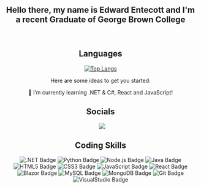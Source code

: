 <div align="center">

  ## Hello there, my name is Edward Entecott and I'm a recent Graduate of George Brown College

<br>

## Languages

[![Top Langs](https://github-readme-stats.vercel.app/api/top-langs/?username=anuraghazra&layout=compact)](https://github.com/anuraghazra/github-readme-stats)

Here are some ideas to get you started:

 🌱 I’m currently learning .NET & C#, React and JavaScript!

## Socials
<div>
  <a style="margin-left: 7px;"  target="_blank" href="https://www.linkedin.com/in/edward-entecott-a3507198/">
    <img src="https://img.shields.io/badge/linkedin-%230077B5.svg?style=for-the-badge&logo=linkedin&logoColor=white)"></a>

## Coding Skills

<img alt=".NET Badge" src="https://img.shields.io/badge/.NET-512BD4?style=for-the-badge&logo=.net&logoColor=white">
<img alt="Python Badge" src="https://img.shields.io/badge/python-306998?style=for-the-badge&logo=python&logoColor=yellow">
<img alt="Node.js Badge" src="https://img.shields.io/badge/node.js-303030?style=for-the-badge&logo=node.js&logoColor=#3c873a">
<img alt="Java Badge" src ="https://img.shields.io/badge/java-ED8B00?style=for-the-badge&logo=java&logoColor=#white">

<img alt="HTML5 Badge" src="https://img.shields.io/badge/html5-E34F26?style=for-the-badge&logo=html5&logoColor=white">
<img alt="CSS3 Badge" src="https://img.shields.io/badge/css3-1572B6?style=for-the-badge&logo=css3&logoColor=white">
<img alt="JavaScript Badge" src="https://img.shields.io/badge/javascript-323330?style=for-the-badge&logo=javascript&logoColor=#F0DB4F">
<img alt="React Badge" src="https://img.shields.io/badge/react-272727?style=for-the-badge&logo=react&logoColor=#61DAFB">
<img alt="Blazor Badge" src="https://img.shields.io/badge/blazor-512BD4?style=for-the-badge&logo=blazor&logoColor=white">

<img alt="MySQL Badge" src="https://img.shields.io/badge/MySQL-F6f7f8?style=for-the-badge&logo=mysql&logoColor=005C84">
<img alt="MongoDB Badge" src="https://img.shields.io/badge/MongoDB-F6f7f8?style=for-the-badge&logo=mongodb&logoColor=4EA94B">

<img alt="Git Badge" src="https://img.shields.io/badge/GIT-E44C30?style=for-the-badge&logo=git&logoColor=white">

<img alt="VisualStudio Badge" src = "https://img.shields.io/badge/Visual_Studio-F6f7f8?style=for-the-badge&logo=visual%20studio&logoColor=5C2D91">

